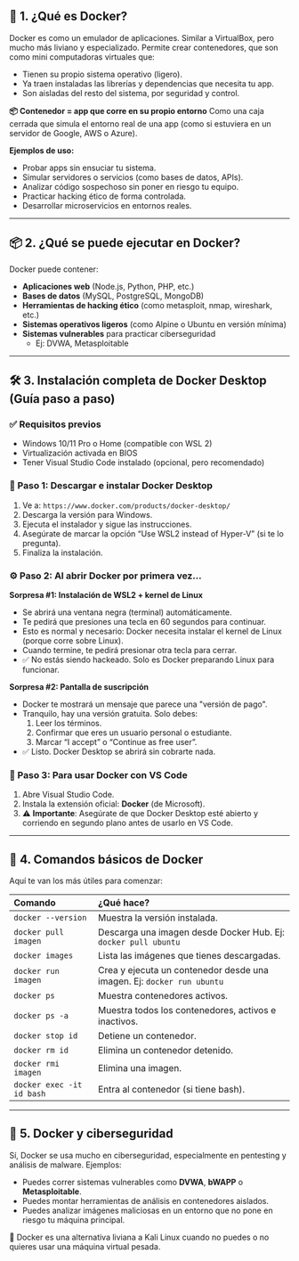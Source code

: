 ## 🧠 1. ¿Qué es Docker?
Docker es como un emulador de aplicaciones.
Similar a VirtualBox, pero mucho más liviano y especializado.
Permite crear contenedores, que son como mini computadoras virtuales que:

*   Tienen su propio sistema operativo (ligero).
*   Ya traen instaladas las librerías y dependencias que necesita tu app.
*   Son aisladas del resto del sistema, por seguridad y control.

**📦 Contenedor = app que corre en su propio entorno**
Como una caja cerrada que simula el entorno real de una app (como si estuviera en un servidor de Google, AWS o Azure).

**Ejemplos de uso:**

*   Probar apps sin ensuciar tu sistema.
*   Simular servidores o servicios (como bases de datos, APIs).
*   Analizar código sospechoso sin poner en riesgo tu equipo.
*   Practicar hacking ético de forma controlada.
*   Desarrollar microservicios en entornos reales.

---

## 📦 2. ¿Qué se puede ejecutar en Docker?
Docker puede contener:

*   **Aplicaciones web** (Node.js, Python, PHP, etc.)
*   **Bases de datos** (MySQL, PostgreSQL, MongoDB)
*   **Herramientas de hacking ético** (como metasploit, nmap, wireshark, etc.)
*   **Sistemas operativos ligeros** (como Alpine o Ubuntu en versión mínima)
*   **Sistemas vulnerables** para practicar ciberseguridad
    *   Ej: DVWA, Metasploitable

---

## 🛠️ 3. Instalación completa de Docker Desktop (Guía paso a paso)
### ✅ Requisitos previos
*   Windows 10/11 Pro o Home (compatible con WSL 2)
*   Virtualización activada en BIOS
*   Tener Visual Studio Code instalado (opcional, pero recomendado)

### 🔽 Paso 1: Descargar e instalar Docker Desktop
1.  Ve a: `https://www.docker.com/products/docker-desktop/`
2.  Descarga la versión para Windows.
3.  Ejecuta el instalador y sigue las instrucciones.
4.  Asegúrate de marcar la opción “Use WSL2 instead of Hyper-V” (si te lo pregunta).
5.  Finaliza la instalación.

### ⚙️ Paso 2: Al abrir Docker por primera vez…
**Sorpresa #1: Instalación de WSL2 + kernel de Linux**
*   Se abrirá una ventana negra (terminal) automáticamente.
*   Te pedirá que presiones una tecla en 60 segundos para continuar.
*   Esto es normal y necesario: Docker necesita instalar el kernel de Linux (porque corre sobre Linux).
*   Cuando termine, te pedirá presionar otra tecla para cerrar.
*   ✅ No estás siendo hackeado. Solo es Docker preparando Linux para funcionar.

**Sorpresa #2: Pantalla de suscripción**
*   Docker te mostrará un mensaje que parece una "versión de pago".
*   Tranquilo, hay una versión gratuita. Solo debes:
    1.  Leer los términos.
    2.  Confirmar que eres un usuario personal o estudiante.
    3.  Marcar “I accept” o “Continue as free user”.
*   ✅ Listo. Docker Desktop se abrirá sin cobrarte nada.

### 🧩 Paso 3: Para usar Docker con VS Code
1.  Abre Visual Studio Code.
2.  Instala la extensión oficial: **Docker** (de Microsoft).
3.  ⚠️ **Importante**: Asegúrate de que Docker Desktop esté abierto y corriendo en segundo plano antes de usarlo en VS Code.

---

## 🧾 4. Comandos básicos de Docker
Aquí te van los más útiles para comenzar:

| Comando | ¿Qué hace? |
| :--- | :--- |
| `docker --version` | Muestra la versión instalada. |
| `docker pull imagen` | Descarga una imagen desde Docker Hub. Ej: `docker pull ubuntu` |
| `docker images` | Lista las imágenes que tienes descargadas. |
| `docker run imagen` | Crea y ejecuta un contenedor desde una imagen. Ej: `docker run ubuntu` |
| `docker ps` | Muestra contenedores activos. |
| `docker ps -a` | Muestra todos los contenedores, activos e inactivos. |
| `docker stop id` | Detiene un contenedor. |
| `docker rm id` | Elimina un contenedor detenido. |
| `docker rmi imagen` | Elimina una imagen. |
| `docker exec -it id bash`| Entra al contenedor (si tiene bash). |

---

## 🧠 5. Docker y ciberseguridad
Sí, Docker se usa mucho en ciberseguridad, especialmente en pentesting y análisis de malware. Ejemplos:

*   Puedes correr sistemas vulnerables como **DVWA**, **bWAPP** o **Metasploitable**.
*   Puedes montar herramientas de análisis en contenedores aislados.
*   Puedes analizar imágenes maliciosas en un entorno que no pone en riesgo tu máquina principal.

🧪 Docker es una alternativa liviana a Kali Linux cuando no puedes o no quieres usar una máquina virtual pesada.